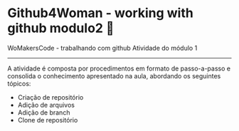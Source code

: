 # Github4Woman - working with github modulo2 📝
WoMakersCode - trabalhando com github Atividade do módulo 1

***

A atividade é composta por procedimentos em formato de passo-a-passo e consolida o conhecimento apresentado na aula, abordando os seguintes tópicos:

- Criação de repositório
- Adição de arquivos
- Adição de branch
- Clone de repositório
